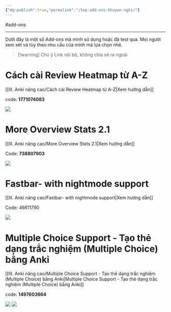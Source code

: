 ```yaml
---
{"dg-publish":true,"permalink":"/top-add-ons-khuyen-nghi/"}
---
```


#add-ons 
___
Dưới đây là một số Add-ons mà mình sử dụng hoặc đã test qua. 
Mọi người xem xét và tùy theo nhu cầu của mình mà lựa chọn nhé.

> [!warning] Chú ý
> Link nội bộ, không chia sẻ ra ngoài

# Cách cài Review Heatmap từ A-Z
[[III. Anki nâng cao/Cách cài Review Heatmap từ A-Z\|Xem hướng dẫn]]

code: **1771074083**

![](https://i.imgur.com/YiOBU3Qh.png)


# More Overview Stats 2.1
[[III. Anki nâng cao/More Overview Stats 2.1\|Xem hướng dẫn]]

Code: **738807903**

![](https://i.imgur.com/z5to9Cx.png)


# Fastbar- with nightmode support
[[III. Anki nâng cao/Fastbar- with nightmode support\|Xem hướng dẫn]]

Code: 46611790

![](https://i.imgur.com/4oiroMs.png)


# Multiple Choice Support - Tạo thẻ dạng trắc nghiệm (Multiple Choice) bằng Anki
[[III. Anki nâng cao/Multiple Choice Support - Tạo thẻ dạng trắc nghiệm (Multiple Choice) bằng Anki\|Multiple Choice Support - Tạo thẻ dạng trắc nghiệm (Multiple Choice) bằng Anki]]

code: **1497603664**

![](https://i.imgur.com/QERgkECh.png)
![](https://i.imgur.com/LPsOO0el.png)






